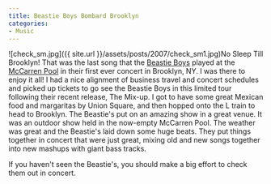 ```yaml
---
title: Beastie Boys Bombard Brooklyn
categories:
- Music
---
```


![check_sm.jpg]({{ site.url }}/assets/posts/2007/check_sm1.jpg)No Sleep Till Brooklyn! That was the last song that the [Beastie Boys](http://www.beastieboys.com/) played at the [McCarren Pool](http://www.mccarrenpark.com/) in their first ever concert in Brooklyn, NY. I was there to enjoy it all!
I had a nice alignment of business travel and concert schedules and picked up tickets to go see the Beastie Boys in this limited tour following their recent release, The Mix-up. I got to have some great Mexican food and margaritas by Union Square, and then hopped onto the L train to head to Brooklyn. The Beastie's put on an amazing show in a great venue. It was an outdoor show held in the now-empty McCarren Pool. The weather was great and the Beastie's laid down some huge beats. They put things together in concert that were just great, mixing old and new songs together into new mashups with giant bass tracks.

If you haven't seen the Beastie's, you should make a big effort to check them out in concert.
